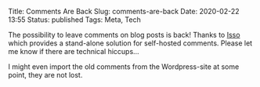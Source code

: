 Title: Comments Are Back
Slug: comments-are-back
Date: 2020-02-22 13:55
Status: published
Tags: Meta, Tech

The possibility to leave comments on blog posts is back! Thanks to [Isso](https://posativ.org/isso/) which
provides a stand-alone solution for self-hosted comments. Please let me know if there are technical hiccups...

I might even import the old comments from the Wordpress-site at some point, they are not lost.

